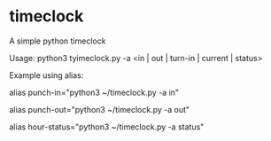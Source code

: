 # timeclock
A simple python timeclock

Usage:
python3 tyimeclock.py -a <in | out | turn-in | current | status>

Example using alias:

alias punch-in="python3 ~/timeclock.py -a in"

alias punch-out="python3 ~/timeclock.py -a out"

alias hour-status="python3 ~/timeclock.py -a status"
